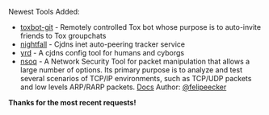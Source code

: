 Newest Tools Added:

* [toxbot-git](https://github.com/JFreegman/ToxBot) - Remotely controlled Tox bot whose purpose is to auto-invite friends to Tox groupchats
* [nightfall](https://github.com/kpcyrd/nightfall) - Cjdns inet auto-peering tracker service
* [yrd](https://github.com/kpcyrd/yrd) - A cjdns config tool for humans and cyborgs
* [nsoq](http://www.nsoq.org/) -  A Network Security Tool for packet manipulation that allows a large number of options. Its primary purpose is to analyze and test several scenarios of TCP/IP environments, such as TCP/UDP packets and low levels ARP/RARP packets. [Docs](http://www.nsoq.org/docs/nsoq.txt) Author: [@felipeecker](https://twitter.com/felipeecker)

**Thanks for the most recent requests!**
